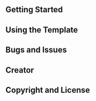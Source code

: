 


## Getting Started



## Using the Template



## Bugs and Issues



## Creator






## Copyright and License

